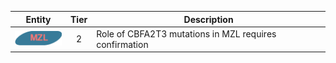 |Entity|Tier|Description              |
|:----:|:----:|------------------------------|
|![MZL](images/icons/MZL_tier2.png) | 2 | Role of CBFA2T3 mutations in MZL requires confirmation|
